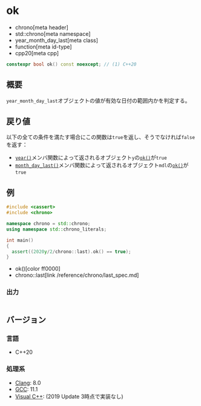 # ok
* chrono[meta header]
* std::chrono[meta namespace]
* year_month_day_last[meta class]
* function[meta id-type]
* cpp20[meta cpp]

```cpp
constexpr bool ok() const noexcept; // (1) C++20
```

## 概要
`year_month_day_last`オブジェクトの値が有効な日付の範囲内かを判定する。


## 戻り値
以下の全ての条件を満たす場合にこの関数は`true`を返し、そうでなければ`false`を返す：

- [`year()`](year.md)メンバ関数によって返されるオブジェクト`y`の[`ok()`](/reference/chrono/year/ok.md)が`true`
- [`month_day_last()`](month_day_last.md)メンバ関数によって返されるオブジェクト`mdl`の[`ok()`](/reference/chrono/month_day_last/ok.md)が`true`


## 例
```cpp example
#include <cassert>
#include <chrono>

namespace chrono = std::chrono;
using namespace std::chrono_literals;

int main()
{
  assert((2020y/2/chrono::last).ok() == true);
}
```
* ok()[color ff0000]
* chrono::last[link /reference/chrono/last_spec.md]

### 出力
```
```

## バージョン
### 言語
- C++20

### 処理系
- [Clang](/implementation.md#clang): 8.0
- [GCC](/implementation.md#gcc): 11.1
- [Visual C++](/implementation.md#visual_cpp): (2019 Update 3時点で実装なし)
